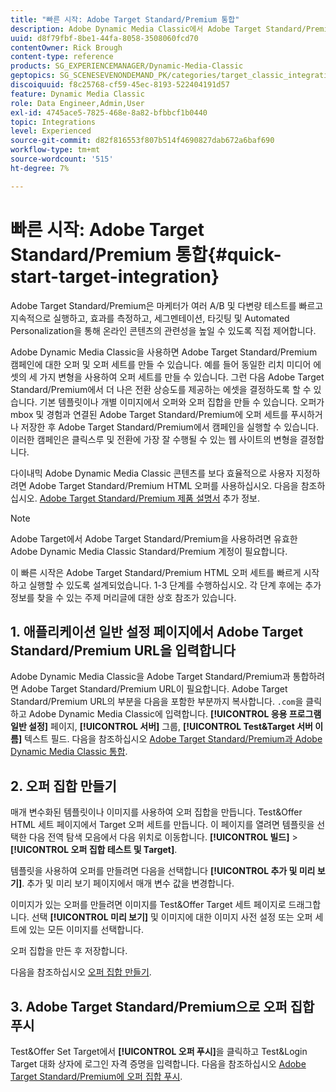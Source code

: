 ```yaml
---
title: "빠른 시작: Adobe Target Standard/Premium 통합"
description: Adobe Dynamic Media Classic에서 Adobe Target Standard/Premium 통합 기술을 빠르게 시작하고 실행하는 데 도움이 되는 Adobe Target Standard/Premium 소개 및 빠른 시작
uuid: d8f79fbf-8be1-44fa-8058-3508060fcd70
contentOwner: Rick Brough
content-type: reference
products: SG_EXPERIENCEMANAGER/Dynamic-Media-Classic
geptopics: SG_SCENESEVENONDEMAND_PK/categories/target_classic_integration
discoiquuid: f8c25768-cf59-45ec-8193-522404191d57
feature: Dynamic Media Classic
role: Data Engineer,Admin,User
exl-id: 4745ace5-7825-468e-8a82-bfbbcf1b0440
topic: Integrations
level: Experienced
source-git-commit: d82f816553f807b514f4690827dab672a6baf690
workflow-type: tm+mt
source-wordcount: '515'
ht-degree: 7%

---
```


# 빠른 시작: Adobe Target Standard/Premium 통합{#quick-start-target-integration}

Adobe Target Standard/Premium은 마케터가 여러 A/B 및 다변량 테스트를 빠르고 지속적으로 실행하고, 효과를 측정하고, 세그멘테이션, 타깃팅 및 Automated Personalization을 통해 온라인 콘텐츠의 관련성을 높일 수 있도록 직접 제어합니다.

Adobe Dynamic Media Classic을 사용하면 Adobe Target Standard/Premium 캠페인에 대한 오퍼 및 오퍼 세트를 만들 수 있습니다. 예를 들어 동일한 리치 미디어 에셋의 세 가지 변형을 사용하여 오퍼 세트를 만들 수 있습니다. 그런 다음 Adobe Target Standard/Premium에서 더 나은 전환 상승도를 제공하는 에셋을 결정하도록 할 수 있습니다. 기본 템플릿이나 개별 이미지에서 오퍼와 오퍼 집합을 만들 수 있습니다. 오퍼가 mbox 및 경험과 연결된 Adobe Target Standard/Premium에 오퍼 세트를 푸시하거나 저장한 후 Adobe Target Standard/Premium에서 캠페인을 실행할 수 있습니다. 이러한 캠페인은 클릭스루 및 전환에 가장 잘 수행될 수 있는 웹 사이트의 변형을 결정합니다.

다이내믹 Adobe Dynamic Media Classic 콘텐츠를 보다 효율적으로 사용자 지정하려면 Adobe Target Standard/Premium HTML 오퍼를 사용하십시오. 다음을 참조하십시오. [Adobe Target Standard/Premium 제품 설명서](https://experienceleague.adobe.com/docs/target.html) 추가 정보.

>[!NOTE]
>
>Adobe Target에서 Adobe Target Standard/Premium을 사용하려면 유효한 Adobe Dynamic Media Classic Standard/Premium 계정이 필요합니다.

이 빠른 시작은 Adobe Target Standard/Premium HTML 오퍼 세트를 빠르게 시작하고 실행할 수 있도록 설계되었습니다. 1-3 단계를 수행하십시오. 각 단계 후에는 추가 정보를 찾을 수 있는 주제 머리글에 대한 상호 참조가 있습니다.

## 1. 애플리케이션 일반 설정 페이지에서 Adobe Target Standard/Premium URL을 입력합니다

Adobe Dynamic Media Classic을 Adobe Target Standard/Premium과 통합하려면 Adobe Target Standard/Premium URL이 필요합니다. Adobe Target Standard/Premium URL의 부분을 다음을 포함한 부분까지 복사합니다. `.com`을 클릭하고 Adobe Dynamic Media Classic에 입력합니다. **[!UICONTROL 응용 프로그램 일반 설정]** 페이지, **[!UICONTROL 서버]** 그룹, **[!UICONTROL Test&amp;Target 서버 이름]** 텍스트 필드. 다음을 참조하십시오 [Adobe Target Standard/Premium과 Adobe Dynamic Media Classic 통합](integrating-dmc-with-target.md#integrating-dmc-with-target).

## 2. 오퍼 집합 만들기

매개 변수화된 템플릿이나 이미지를 사용하여 오퍼 집합을 만듭니다. Test&amp;Offer HTML 세트 페이지에서 Target 오퍼 세트를 만듭니다. 이 페이지를 열려면 템플릿을 선택한 다음 전역 탐색 모음에서 다음 위치로 이동합니다. **[!UICONTROL 빌드]** > **[!UICONTROL 오퍼 집합 테스트 및 Target]**.

템플릿을 사용하여 오퍼를 만들려면 다음을 선택합니다 **[!UICONTROL 추가 및 미리 보기]**. 추가 및 미리 보기 페이지에서 매개 변수 값을 변경합니다.

이미지가 있는 오퍼를 만들려면 이미지를 Test&amp;Offer Target 세트 페이지로 드래그합니다. 선택 **[!UICONTROL 미리 보기]** 및 이미지에 대한 이미지 사전 설정 또는 오퍼 세트에 있는 모든 이미지를 선택합니다.

오퍼 집합을 만든 후 저장합니다.

다음을 참조하십시오 [오퍼 집합 만들기](creating-offer-set.md#creating_an_offer_set).

## 3. Adobe Target Standard/Premium으로 오퍼 집합 푸시

Test&amp;Offer Set Target에서 **[!UICONTROL 오퍼 푸시]**&#x200B;을 클릭하고 Test&amp;Login Target 대화 상자에 로그인 자격 증명을 입력합니다. 다음을 참조하십시오 [Adobe Target Standard/Premium에 오퍼 집합 푸시](pushing-offer-sets-target.md#pushing_offer_sets_to_target).

